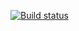[![Build status](https://ci.appveyor.com/api/projects/status/3v3bus0s180doiuv?svg=true)](https://ci.appveyor.com/project/GrishaPetrosyan1999/karta)
